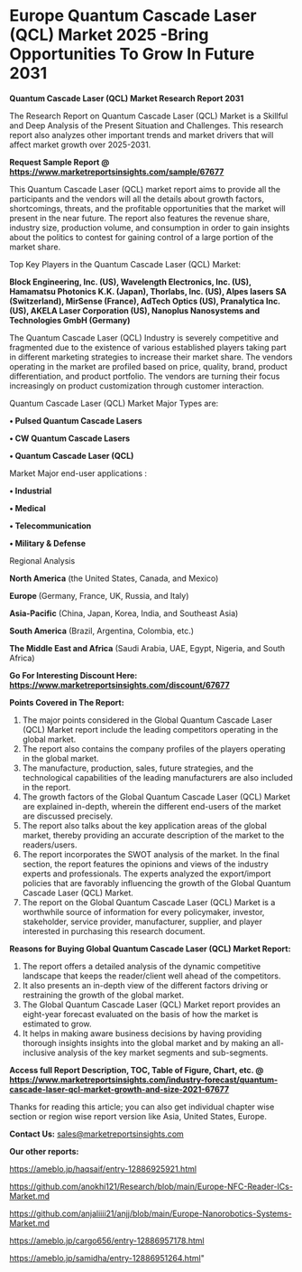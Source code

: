 # Europe Quantum Cascade Laser (QCL) Market 2025 -Bring Opportunities To Grow In Future 2031

<strong>Quantum Cascade Laser (QCL) Market Research Report 2031</strong>

The Research Report on Quantum Cascade Laser (QCL) Market is a Skillful and Deep Analysis of the Present Situation and Challenges. This research report also analyzes other important trends and market drivers that will affect market growth over 2025-2031.

<strong>Request Sample Report @ <a href=https://www.marketreportsinsights.com/sample/67677>https://www.marketreportsinsights.com/sample/67677</a></strong>

This Quantum Cascade Laser (QCL) market report aims to provide all the participants and the vendors will all the details about growth factors, shortcomings, threats, and the profitable opportunities that the market will present in the near future. The report also features the revenue share, industry size, production volume, and consumption in order to gain insights about the politics to contest for gaining control of a large portion of the market share.

Top Key Players in the Quantum Cascade Laser (QCL) Market:

<strong>Block Engineering, Inc. (US), Wavelength Electronics, Inc. (US), Hamamatsu Photonics K.K. (Japan), Thorlabs, Inc. (US), Alpes lasers SA (Switzerland), MirSense (France), AdTech Optics (US), Pranalytica Inc. (US), AKELA Laser Corporation (US), Nanoplus Nanosystems and Technologies GmbH (Germany)</strong>

The Quantum Cascade Laser (QCL) Industry is severely competitive and fragmented due to the existence of various established players taking part in different marketing strategies to increase their market share. The vendors operating in the market are profiled based on price, quality, brand, product differentiation, and product portfolio. The vendors are turning their focus increasingly on product customization through customer interaction.

Quantum Cascade Laser (QCL) Market Major Types are:

<strong>• Pulsed Quantum Cascade Lasers

• CW Quantum Cascade Lasers

• Quantum Cascade Laser (QCL)</strong>

Market Major end-user applications :

<strong>• Industrial

• Medical

• Telecommunication

• Military & Defense</strong>

Regional Analysis

</u><strong><b>North America</b></strong> (the United States, Canada, and Mexico)

<strong><b>Europe </b></strong>(Germany, France, UK, Russia, and Italy)

<strong><b>Asia-Pacific</b></strong> (China, Japan, Korea, India, and Southeast Asia)

<strong><b>South America</b></strong> (Brazil, Argentina, Colombia, etc.)

<strong><b>The Middle East and Africa</b></strong> (Saudi Arabia, UAE, Egypt, Nigeria, and South Africa)

<strong>Go For Interesting Discount Here: <a href=https://www.marketreportsinsights.com/discount/67677>https://www.marketreportsinsights.com/discount/67677</a></strong>

<strong>Points Covered in The Report:</strong>
<ol>
  <li>The major points considered in the Global Quantum Cascade Laser (QCL) Market report include the leading competitors operating in the global market.</li>
  <li>The report also contains the company profiles of the players operating in the global market.</li>
  <li>The manufacture, production, sales, future strategies, and the technological capabilities of the leading manufacturers are also included in the report.</li>
  <li>The growth factors of the Global Quantum Cascade Laser (QCL) Market are explained in-depth, wherein the different end-users of the market are discussed precisely.</li>
  <li>The report also talks about the key application areas of the global market, thereby providing an accurate description of the market to the readers/users.</li>
  <li>The report incorporates the SWOT analysis of the market. In the final section, the report features the opinions and views of the industry experts and professionals. The experts analyzed the export/import policies that are favorably influencing the growth of the Global Quantum Cascade Laser (QCL) Market.</li>
  <li>The report on the Global Quantum Cascade Laser (QCL) Market is a worthwhile source of information for every policymaker, investor, stakeholder, service provider, manufacturer, supplier, and player interested in purchasing this research document.</li>
</ol>
<strong>Reasons for Buying Global Quantum Cascade Laser (QCL) Market Report:</strong>

<ol>
  <li>The report offers a detailed analysis of the dynamic competitive landscape that keeps the reader/client well ahead of the competitors.</li>
  <li>It also presents an in-depth view of the different factors driving or restraining the growth of the global market.</li>
  <li>The Global Quantum Cascade Laser (QCL) Market report provides an eight-year forecast evaluated on the basis of how the market is estimated to grow.</li>
  <li>It helps in making aware business decisions by having providing thorough insights insights into the global market and by making an all-inclusive analysis of the key market segments and sub-segments.</li>
</ol>
<strong>Access full Report Description, TOC, Table of Figure, Chart, etc. @ <a href=https://www.marketreportsinsights.com/industry-forecast/quantum-cascade-laser-qcl-market-growth-and-size-2021-67677>https://www.marketreportsinsights.com/industry-forecast/quantum-cascade-laser-qcl-market-growth-and-size-2021-67677</a></strong>


Thanks for reading this article; you can also get individual chapter wise section or region wise report version like Asia, United States, Europe.

<strong>Contact Us:</strong>
sales@marketreportsinsights.com

<strong>Our other reports:</strong>

<a href=https://ameblo.jp/haqsaif/entry-12886925921.html>https://ameblo.jp/haqsaif/entry-12886925921.html</a>

<a href=https://github.com/anokhi121/Research/blob/main/Europe-NFC-Reader-ICs-Market.md>https://github.com/anokhi121/Research/blob/main/Europe-NFC-Reader-ICs-Market.md</a>

<a href=https://github.com/anjaliiii21/anjj/blob/main/Europe-Nanorobotics-Systems-Market.md>https://github.com/anjaliiii21/anjj/blob/main/Europe-Nanorobotics-Systems-Market.md</a>

<a href=https://ameblo.jp/cargo656/entry-12886957178.html>https://ameblo.jp/cargo656/entry-12886957178.html</a>

<a href=https://ameblo.jp/samidha/entry-12886951264.html>https://ameblo.jp/samidha/entry-12886951264.html</a>"
